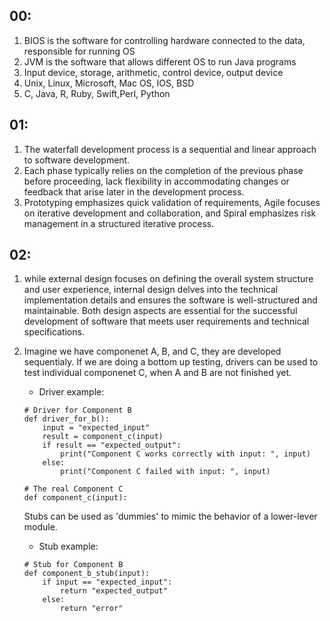 ## 00:
1. BIOS is the software for controlling hardware connected to the data, responsible for running OS
2. JVM is the software that allows different OS to run Java programs
3. Input device, storage, arithmetic, control device, output device
4. Unix, Linux, Microsoft, Mac OS, IOS, BSD
5. C, Java, R, Ruby, Swift,Perl, Python

## 01:
1. The waterfall development process is a sequential and linear approach to software development.
2. Each phase typically relies on the completion of the previous phase before proceeding, lack flexibility in accommodating changes or feedback that arise later in the development process. 
3. Prototyping emphasizes quick validation of requirements, Agile focuses on iterative development and collaboration, and Spiral emphasizes risk management in a structured iterative process. 

## 02:

1. while external design focuses on defining the overall system structure and user experience, internal design delves into the technical implementation details and ensures the software is well-structured and maintainable. Both design aspects are essential for the successful development of software that meets user requirements and technical specifications.
2. Imagine we have componenet A, B, and C, they are developed sequentialy. If we are doing a bottom up testing, drivers can be used to test individual componenet C, when A and B are not finished yet. 
    - Driver example:
    ```
    # Driver for Component B
    def driver_for_b():
        input = "expected_input"
        result = component_c(input)
        if result == "expected_output":
            print("Component C works correctly with input: ", input)
        else:
            print("Component C failed with input: ", input)

    # The real Component C
    def component_c(input):
    ```
    Stubs can be used as 'dummies' to mimic the behavior of a lower-lever module.

    - Stub example:
    ```
    # Stub for Component B
    def component_b_stub(input):
        if input == "expected_input":
            return "expected_output"
        else:
            return "error"
    ```
